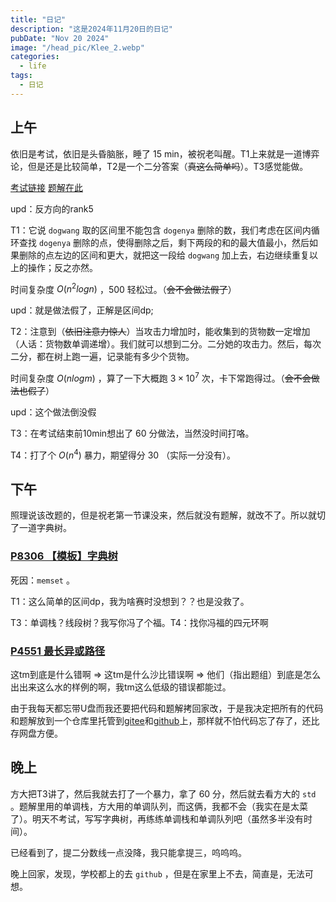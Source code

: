 ```yaml
---
title: "日记"
description: "这是2024年11月20日的日记"
pubDate: "Nov 20 2024"
image: "/head_pic/Klee_2.webp"
categories:
  - life
tags:
  - 日记
---
```


## 上午
依旧是考试，依旧是头昏脑胀，睡了 $15$ min，被祝老叫醒。T1上来就是一道博弈论，但是还是比较简单，T2是一个二分答案（~~真这么简单吗~~）。T3感觉能做。

<a href = "https://local.cwoi.com.cn:8443/contest/C0647" target = "_blank">考试链接</a> <a href = "https://gitee.com/ybz2010/OI/raw/main/exam/2024-11-20/1120%20C%E7%BB%84%E9%A2%98%E8%A7%A3.pdf" target = "_blank">题解在此</a>

upd：反方向的rank5

T1：它说 `dogwang` 取的区间里不能包含 `dogenya` 删除的数，我们考虑在区间内循环查找 `dogenya` 删除的点，使得删除之后，剩下两段的和的最大值最小，然后如果删除的点左边的区间和更大，就把这一段给 `dogwang` 加上去，右边继续重复以上的操作；反之亦然。

时间复杂度 $O(n^2logn)$ ，$500$ 轻松过。（~~会不会做法假了~~）

upd：就是做法假了，正解是区间dp;

T2：注意到（~~依旧注意力惊人~~）当攻击力增加时，能收集到的货物数一定增加（人话：货物数单调递增）。我们就可以想到二分。二分她的攻击力。然后，每次二分，都在树上跑一遍，记录能有多少个货物。

时间复杂度 $O(nlogm)$ ，算了一下大概跑 $3 \times 10^7$ 次，卡下常跑得过。（~~会不会做法也假了~~）

upd：这个做法倒没假

T3：在考试结束前10min想出了 $60$ 分做法，当然没时间打咯。

T4：打了个 $O(n^4)$ 暴力，期望得分 $30$ （实际一分没有）。

## 下午
照理说该改题的，但是祝老第一节课没来，然后就没有题解，就改不了。所以就切了一道字典树。

### <a href = "https://www.luogu.com.cn/problem/P8306" target = "_blank">P8306 【模板】字典树</a>  
死因：`memset` 。

T1：这么简单的区间dp，我为啥赛时没想到？？也是没救了。  

T3：单调栈？线段树？我写你冯了个福。T4：找你冯福的四元环啊

### <a href = "https://www.luogu.com.cn/problem/P4551">P4551 最长异或路径</a>  
这tm到底是什么错啊 $\Rightarrow$ 这tm是什么沙比错误啊 $\Rightarrow$ 他们（指出题组）到底是怎么出出来这么水的样例的啊，我tm这么低级的错误都能过。

由于我每天都忘带U盘而我还要把代码和题解拷回家改，于是我决定把所有的代码和题解放到一个仓库里托管到<a href = "https://gitee.com/ybz2010/OI">gitee</a>和<a href = "https://github.com/ybz2010/OI">github</a>上，那样就不怕代码忘了存了，还比存网盘方便。

## 晚上
方大把T3讲了，然后我就去打了一个暴力，拿了 $60$ 分，然后就去看方大的 `std` 。题解里用的单调栈，方大用的单调队列，而这俩，我都不会（我实在是太菜了）。明天不考试，写写字典树，再练练单调栈和单调队列吧（虽然多半没有时间）。

已经看到了，提二分数线一点没降，我只能拿提三，呜呜呜。

晚上回家，发现，学校都上的去 `github` ，但是在家里上不去，简直是，无法可想。